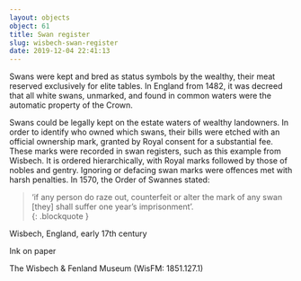 ```yaml
---
layout: objects
object: 61
title: Swan register
slug: wisbech-swan-register
date: 2019-12-04 22:41:13
---
```

Swans were kept and bred as status symbols by the wealthy, their meat reserved exclusively for elite tables. In England from 1482, it was decreed that all white swans, unmarked, and found in common waters were the automatic property of the Crown.

Swans could be legally kept on the estate waters of wealthy  landowners. In order to identify who owned which swans, their bills were etched with  an official ownership mark, granted by Royal consent for a substantial fee. These marks were recorded in swan registers, such as this example from Wisbech. It is ordered hierarchically, with Royal marks followed  by those of nobles and gentry. Ignoring or  defacing swan marks were offences met with harsh penalties. In 1570, the Order of Swannes stated:

>‘if any person do raze out, counterfeit or alter the mark of any swan [they] shall suffer one year’s imprisonment’.  
{: .blockquote }

Wisbech, England, early 17th century

Ink on paper  

The Wisbech &amp; Fenland Museum (WisFM: 1851.127.1)
